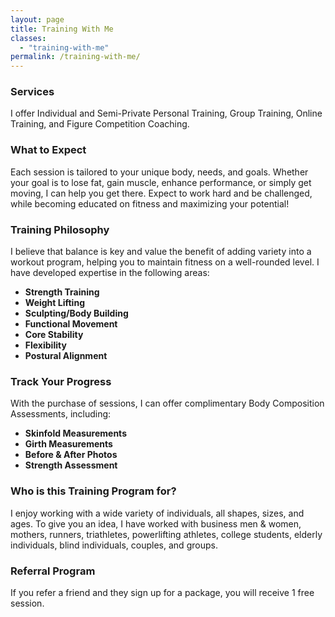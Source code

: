 ```yaml
---
layout: page
title: Training With Me
classes:
  - "training-with-me"
permalink: /training-with-me/
---
```


### Services
I offer Individual and Semi-Private Personal Training, Group Training, Online Training, and Figure Competition Coaching.

### What to Expect
Each session is tailored to your unique body, needs, and goals. Whether your goal is to lose fat, gain muscle, enhance performance, or simply get moving, I can help you get there. Expect to work hard and be challenged, while becoming educated on fitness and maximizing your potential! 

### Training Philosophy
I believe that balance is key and value the benefit of adding variety into a workout program, helping you to maintain fitness on a well-rounded level. I have developed expertise in the following areas:

* **Strength Training**
* **Weight Lifting**
* **Sculpting/Body Building**
* **Functional Movement**
* **Core Stability**
* **Flexibility**
* **Postural Alignment**

### Track Your Progress
With the purchase of sessions, I can offer complimentary Body Composition Assessments, including:

* **Skinfold Measurements**
* **Girth Measurements**
* **Before & After Photos**
* **Strength Assessment**


### Who is this Training Program for?
I enjoy working with a wide variety of individuals, all shapes, sizes, and ages. To give you an idea, I have worked with business men & women, mothers, runners, triathletes, powerlifting athletes, college students, elderly individuals, blind individuals, couples, and groups. 


### Referral Program
If you refer a friend and they sign up for a package, you will receive 1 free session.
